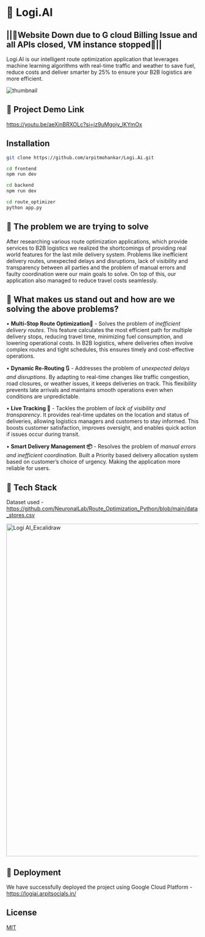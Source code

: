 # 🎯 Logi.AI
## ||🔴Website Down due to G cloud Billing Issue and all APIs closed, VM instance stopped🔴||
Logi.AI is our intelligent route optimization application that leverages machine learning algorithms with real-time traffic and weather to save fuel, 
reduce costs and deliver smarter by 25% to ensure your B2B logistics are more efficient.

![thumbnail](https://github.com/user-attachments/assets/4b006b9a-62b7-48dd-bf0d-05423e563d77)


## 🔗 Project Demo Link
https://youtu.be/aeXinBRXOLc?si=jz9uMgoiy_IKYmOx

## Installation

```bash
git clone https://github.com/arpitmohankar/Logi.Ai.git
```
 
```bash
cd frontend
npm run dev
```

```bash
cd backend
npm run dev
```
```bash
cd route_optimizer
python app.py
```


## 🔗 The problem we are trying to solve 
After researching various route optimization applications, which provide services to B2B logistics we realized the shortcomings of providing real world features for the last mile delivery system. Problems like inefficient delivery routes, unexpected delays and disruptions, lack of visibility and transparency between all parties and the problem of manual errors and faulty coordination were our main goals to solve. On top of this, our application also managed to reduce travel costs seamlessly.

## 🔗 What makes us stand out and how are we solving the above problems?
• **Multi-Stop Route Optimization📍** - Solves the problem of *inefficient delivery routes*. This feature calculates the most efficient path for multiple delivery stops, reducing travel time, minimizing fuel consumption, and lowering operational costs. In B2B logistics, where deliveries often involve complex routes and tight schedules, this ensures timely and cost-effective operations.

•	**Dynamic Re-Routing 🔃** -  Addresses the problem of *unexpected delays and disruptions*. By adapting to real-time changes like traffic congestion, road closures, or weather issues, it keeps deliveries on track. This flexibility prevents late arrivals and maintains smooth operations even when conditions are unpredictable.

•	**Live Tracking 🚚** - Tackles the problem of *lack of visibility and transparency*. It provides real-time updates on the location and status of deliveries, allowing logistics managers and customers to stay informed. This boosts customer satisfaction, improves oversight, and enables quick action if issues occur during transit.

•	**Smart Delivery Management 📦** - Resolves the problem of *manual errors and inefficient coordination*. Built a Priority based delivery allocation system based on customer’s choice of urgency. Making the application more reliable for users.

## 🔗 Tech Stack 
Dataset used - https://github.com/NeuronalLab/Route_Optimization_Python/blob/main/data_stores.csv 

<img width="2187" height="872" alt="Logi AI_Excalidraw" src="https://github.com/user-attachments/assets/757ab59d-2ffe-40a6-9f17-25c94525668a" />

##  🔗 Deployment
We have successfully deployed the project using Google Cloud Platform - https://logiai.arpitsocials.in/ 
## License

[MIT](https://choosealicense.com/licenses/mit/)
